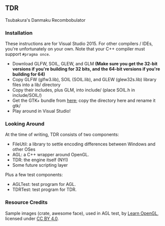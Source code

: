 ## TDR

Tsubakura's Danmaku Recombobulator

### Installation

These instructions are for Visual Studio 2015. For other compilers / IDEs, you're unfortunately on your own. Note that your C++ compiler must support `#pragma once`.

* Download GLFW, SOIL, GLEW, and GLM **(Make sure you get the 32-bit versions if you're building for 32 bits, and the 64-bit versions if you're building for 64)**
* Copy GLFW (glfw3.lib), SOIL (SOIL.lib), and GLEW (glew32s.lib) library files into a lib/ directory
* Copy their includes, plus GLM, into include/ (place SOIL.h in include/SOIL/)
* Get the GTK+ bundle from [here](https://github.com/hexchat/gtk-win32); copy the directory here and rename it gtk/
* Play around in Visual Studio!

### Looking Around

At the time of writing, TDR consists of two components:

* FileUtil: a library to settle encoding differences between Windows and other OSes
* AGL: a C++ wrapper around OpenGL.
* TDR: the engine itself (NYI)
* Some future scripting layer

Plus a few test components:

* AGLTest: test program for AGL.
* TDRTest: test program for TDR.

### Resource Credits

Sample images (crate, awesome face), used in AGL test, by [Learn OpenGL](http://www.learnopengl.com), licensed under [CC BY 4.0](https://creativecommons.org/licenses/by/4.0/).
